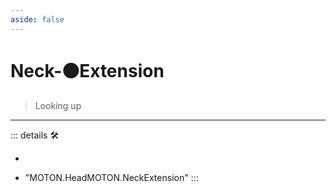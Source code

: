 ```yaml
---
aside: false
---
```

# Neck-🟠<motor>Extension</motor>

> Looking up

---

<!-- =================================================== -->
<!-- =================================================== -->
<!-- =================================================== -->
<!-- =================================================== -->
<!-- =================================================== -->
::: details 🛠

-

- "MOTON.HeadMOTON.NeckExtension"
:::
